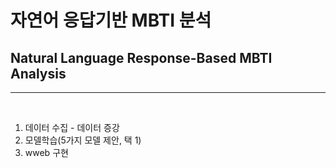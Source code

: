 # 자연어 응답기반 MBTI 분석
## Natural Language Response-Based MBTI Analysis
___

</br>

1. 데이터 수집 - 데이터 증강</br>
2. 모델학습(5가지 모델 제안, 택 1)
3. wweb 구현
